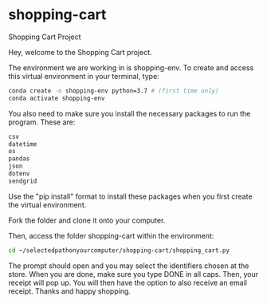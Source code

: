 # shopping-cart
Shopping Cart Project

Hey, welcome to the Shopping Cart project.

The environment we are working in is shopping-env. To create and access this virtual environment in your terminal, type:

```sh
conda create -n shopping-env python=3.7 # (first time only)
conda activate shopping-env
```

You also need to make sure you install the necessary packages to run the program. These are:

```sh
csv
datetime
os
pandas
json
dotenv
sendgrid
```

Use the "pip install" format to install these packages when you first create the virtual environment. 

Fork the folder and clone it onto your computer.

Then, access the folder shopping-cart within the environment:

```sh
cd ~/selectedpathonyourcomputer/shopping-cart/shopping_cart.py
```

The prompt should open and you may select the identifiers chosen at the store. When you are done, make sure you type DONE in all caps. Then, your receipt will pop up. You will then have the option to also receive an email receipt. Thanks and happy shopping. 
